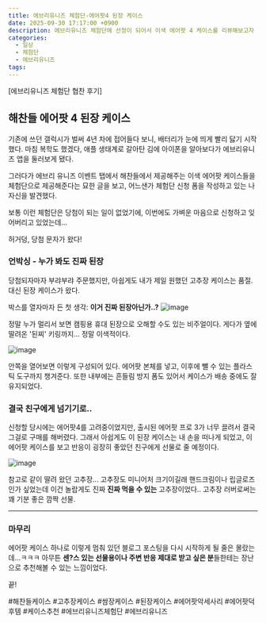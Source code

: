```yaml
---
title: 에브리유니즈 체험단-에어팟4 된장 케이스
date: 2025-09-30 17:17:00 +0900
description: 에브리유니즈 체험단에 선정이 되어서 이색 에어팟 4 케이스를 리뷰해보고자 합니당.
categories:
  - 일상
  - 체험단
  - 에브리유니즈
tags:
---
```

[에브리유니즈 체험단 협찬 후기]
## 해찬들 에어팟 4 된장 케이스

기존에 쓰던 갤럭시가 벌써 4년 차에 접어들다 보니, 배터리가 눈에 띄게 빨리 닳기 시작했다. 마침 복학도 했겠다, 애플 생태계로 갈아탄 김에 아이폰을 알아보다가 에브리유니즈 앱을 둘러보게 됐다.

그러다가 에브리 유니즈 이벤트 탭에서 해찬들에서 제공해주는 이색 에어팟 케이스들을 체험단으로 제공해준다는 묘한 글을 보고, 어느샌가 체험단 신청 폼을 작성하고 있는 나 자신을 발견했다.

보통 이런 체험단은 당첨이 되는 일이 없었기에, 이번에도 가벼운 마음으로 신청하고 잊어버리고 있었는데...

허거덩, 당첨 문자가 왔다!

### 언박싱 - 누가 봐도 진짜 된장
당첨되자마자 부랴부랴 주문했지만, 아쉽게도 내가 제일 원했던 고추장 케이스는 품절. 대신 된장 케이스가 왔다.

박스를 열자마자 든 첫 생각: **이거 진짜 된장아닌가..?**
![image](https://meowtivator-blog-image.s3-website.ap-northeast-2.amazonaws.com/images/2025/09/30/ea461c5738028407f5dfea78a1658fbc.jpg)

정말 누가 멀리서 보면 캠핑용 휴대 된장으로 오해할 수도 있는 비주얼이다.
게다가 옆에 딸려온 '된찌' 키링까지... 정말 이색적이다.

![image](https://meowtivator-blog-image.s3-website.ap-northeast-2.amazonaws.com/images/2025/09/30/f9b4f92cc6ebfa10a535ed7eff28dba9.jpg)

안쪽을 열어보면 이렇게 구성되어 있다.
에어팟 본체를 넣고, 이후에 뺄 수 있는 플라스틱 도구까지 챙겨준다.
또한 내부에는 흔들림 방지 폼도 있어서 케이스가 배송 중에도 잘 유지되었다.


### 결국 친구에게 넘기기로..
신청할 당시에는 에어팟4를 고려중이었지만, 출시된 에어팟 프로 3가 너무 끌려서 결국 그걸로 구매를 해버렸다.
그래서 아쉽게도 이 된장 케이스는 내 손을 떠나게 되었고, 이 에어팟 케이스를 보고 반응이 굉장히 좋았던 친구에게 선물로 줄 예정이다.

![image](https://meowtivator-blog-image.s3-website.ap-northeast-2.amazonaws.com/images/2025/09/30/60508d7f4c5fd0084b34c13dc298a7ff.jpg)

참고로 같이 딸려 왔던 고추장...
고추장도 미니어처 크기이길래 핸드크림이나 립글로즈인가 싶었는데 이건 놀랍게도 진짜 **진짜 먹을 수 있는** 고추장이었다..
고추장 러버로써는 꽤 기분 좋은 깜짝 선물.

---
### 마무리

에어팟 케이스 하나로 이렇게 멈춰 있던 블로그 포스팅을 다시 시작하게 될 줄은 몰랐는데...ㅋㅋㅋ
아무튼 **센?스 있는 선물용이나 주변 반응 제대로 받고 싶은 분**들한테는 장난으로 추천해볼 수 있는 느낌이었다.

끝!

#해찬들케이스 #고추장케이스 #쌈장케이스 #된장케이스 #에어팟악세사리 #에어팟덕후템 #케이스추천 #에브리유니즈체험단 #에브리유니즈

